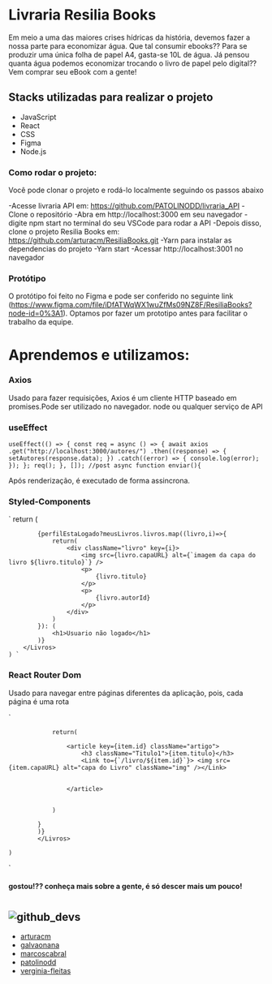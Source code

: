 # Livraria Resilia Books
Em meio a uma das maiores crises hídricas da história, devemos fazer a nossa parte para economizar água. Que tal consumir ebooks?? 
Para se produzir uma única folha de papel A4, gasta-se 10L de água. Já pensou quanta água podemos economizar trocando o livro de papel pelo digital?? Vem comprar seu eBook com a gente!

## Stacks utilizadas para realizar o projeto

* JavaScript
* React 
* CSS
* Figma 
* Node.js

### Como rodar o projeto:

Você pode clonar o projeto e rodá-lo localmente seguindo os passos abaixo

-Acesse livraria API em: https://github.com/PATOLINODD/livraria_API
-Clone o repositório
-Abra em http://localhost:3000 em seu navegador
-digite npm start no terminal do seu VSCode para rodar a API
-Depois disso, clone o projeto Resilia Books em: https://github.com/arturacm/ResiliaBooks.git
-Yarn para instalar as dependencias do projeto
-Yarn start
-Acessar http://localhost:3001 no navegador



### Protótipo
O protótipo foi feito no Figma e pode ser conferido no seguinte link (https://www.figma.com/file/iDfATWqWX1wuZfMs09NZ8F/ResiliaBooks?node-id=0%3A1). Optamos por fazer um prototipo antes para facilitar o trabalho da equipe.

# Aprendemos e utilizamos: 

### Axios

Usado para fazer requisições, Axios é um cliente HTTP baseado em promises.Pode ser utilizado no navegador. node ou qualquer serviço de API


### useEffect


` useEffect(() => {
    const req = async () => {
      await axios
        .get("http://localhost:3000/autores/")
        .then((response) => {
          setAutores(response.data);
        })
        .catch((error) => {
          console.log(error);
        });
    };
    req();
  }, []);
//post
 async function enviar(){ `
 
Após renderização, é executado de forma assincrona.

### Styled-Components

` return (
        <Livros>
            
            {perfilEstaLogado?meusLivros.livros.map((livro,i)=>{
                return(
                    <div className="livro" key={i}>
                        <img src={livro.capaURL} alt={`imagem da capa do livro ${livro.titulo}`} />
                        <p>
                            {livro.titulo}
                        </p>
                        <p>
                            {livro.autorId}
                        </p>
                    </div>
                )
            }): (
                <h1>Usuario não logado</h1>
            )}
        </Livros>
    ) `

### React Router Dom 
Usado para navegar entre páginas diferentes da aplicação, pois, cada página é uma rota 

`
                
                return(
                    
                    <article key={item.id} className="artigo">
                        <h3 className="Titulo1">{item.titulo}</h3>
                        <Link to={`/livro/${item.id}`}> <img src={item.capaURL} alt="capa do Livro" className="img" /></Link>
           
             
                    </article>
                    
                    
                )
                
            }
            )}
            </Livros>
        
    )


`

 #### gostou!?? conheça mais sobre a gente, é só descer mais um pouco!

#
## ![github_devs](https://img.shields.io/badge/github_devs-100000?style=for-the-badge&logo=github&logocolor=white)
- [arturacm](https://github.com/arturacm)
- [galvaonana](https://github.com/galvaonana)
- [marcoscabral](https://github.com/marcoscabral93)
- [patolinodd](https://github.com/patolinodd) 
- [verginia-fleitas](https://github.com/verginia-fleitas)










